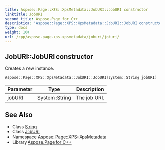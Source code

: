 ```yaml
---
title: Aspose::Page::XPS::XpsMetadata::JobURI::JobURI constructor
linktitle: JobURI
second_title: Aspose.Page for C++
description: 'Aspose::Page::XPS::XpsMetadata::JobURI::JobURI constructor. Creates a new instance in C++.'
type: docs
weight: 100
url: /cpp/aspose.page.xps.xpsmetadata/joburi/joburi/
---
```

## JobURI::JobURI constructor


Creates a new instance.

```cpp
Aspose::Page::XPS::XpsMetadata::JobURI::JobURI(System::String jobURI)
```


| Parameter | Type | Description |
| --- | --- | --- |
| jobURI | System::String | The job URI. |

## See Also

* Class [String](../../../system/string/)
* Class [JobURI](../)
* Namespace [Aspose::Page::XPS::XpsMetadata](../../)
* Library [Aspose.Page for C++](../../../)
